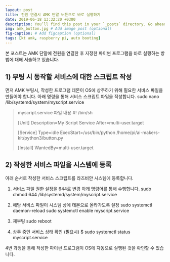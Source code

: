 ```yaml
---
layout: post
title: 전원 연결시 AMK 단말 버튼으로 바로 실행하기
date: 2019-06-18 13:32:20 +0300
description: You’ll find this post in your `_posts` directory. Go ahead and edit it and re-build the site to see your changes. # Add post description (optional)
img: amk_button.jpg # Add image post (optional)
fig-caption: # Add figcaption (optional)
tags: [kt amk, raspberry pi, auto booting]
---
```

본 포스트는 AMK 단말에 전원을 연결한 후 지정한 파이썬 프로그램을 바로 실행하는 방법에 대해 서술하고 있습니다.

## 1) 부팅 시 동작할 서비스에 대한 스크립트 작성
먼저 AMK 부팅시, 작성한 프로그램 데몬이 OS에 상주하기 위해 필요한 서비스 파일을 만들어야 합니다.
아래 명령을 통해 서비스 스크립트 파일을 작성합니다.
sudo nano /lib/systemd/system/myscript.service

>myscript.service 파일 내용
>#! /bin/sh
>
>[Unit] 
>Description=My Script Service
>After=multi-user.target
>
>[Service]
>Type=idle
>ExecStart=/usr/bin/python /home/pi/ai-makers-kit/python3/button.py
>
>[Install]
>WantedBy=multi-user.target

## 2) 작성한 서비스 파일을 시스템에 등록
아래 순서로 작성한 서비스 스크립트를 라즈비안 시스템에 등록합니다.

1) 서비스 파일 권한 설정을 644로 변경
아래 명령어를 통해 수행합니다.
sudo chmod 644 /lib/systemd/system/myscript.service

2) 해당 서비스 파일이 시스템 상에 데몬으로 올라가도록 설정
sudo systemctl daemon-reload
sudo systemctl enable myscript.service

3) 재부팅
sudo reboot

4) 상주 중인 서비스 상태 확인 (필요시)
$ sudo systemctl status myscript.service

4번 과정을 통해 작성한 파이썬 프로그램이 OS에 자동으로 실행된 것을 확인할 수 있습니다.

